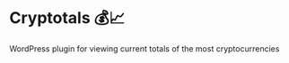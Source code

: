 # Сryptotals :moneybag::chart_with_upwards_trend:
WordPress plugin for viewing current totals of the most cryptocurrencies
